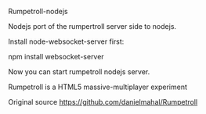 Rumpetroll-nodejs

Nodejs port of the rumpertroll server side to nodejs.

Install node-websocket-server first:

   npm install websocket-server


Now you can start rumpetroll nodejs server.



Rumpetroll is a HTML5 massive-multiplayer experiment

Original source https://github.com/danielmahal/Rumpetroll
